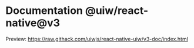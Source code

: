 Documentation @uiw/react-native@v3
====
Preview: https://raw.githack.com/uiwjs/react-native-uiw/v3-doc/index.html
